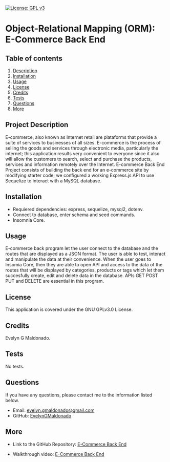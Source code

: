 [![License: GPL v3](https://img.shields.io/badge/License-GPLv3-blue.svg)](https://opensource.org/licenses/gpl-3.0)


# Object-Relational Mapping (ORM): E-Commerce Back End


## Table of contents
1. [Description](#description)
2. [Installation](#installation)
3. [Usage](#usage)
4. [License](#license)
5. [Credits](#credits)
6. [Tests](#tests)
7. [Questions](#questions)
8. [More](#more)

<h2 id="description"> Project Description </h2>
E-commerce, also known as Internet retail are plataforms that provide a suite of services to businesses of all sizes. E-commerce is the process of selling the goods and services through electronic media, particularly the internet; this application results very convenient to everyone since it also will allow the customers to search, select and purchase the products, services and information remotely over the Internet. E-commerce Back End Project consists of building the back end for an e-commerce site by modifying starter code; we configured a working Express.js API to use Sequelize to interact with a MySQL database.

## Installation 
* Requiered dependencies: express, sequelize, mysql2, dotenv.
* Connect to database, enter schema and seed commands.
* Insomnia Core.

## Usage 
E-commerce back program let the user connect to the database and the routes that are displayed as a JSON format. The user is able to test, interact and manipulate the data at their convenience. 
When the user goes to Insomia Core, then they are able to open API and access to the data of the routes that will be displayed by categories, products or tags which let them succesfully create, edit and delete data in the database.
APIs GET POST PUT and DELETE are essential in this program.

## License 
This application is covered under the GNU GPLv3.0 License.

## Credits 
Evelyn G Maldonado.

## Tests 
No tests.

## Questions 
If you have any questions, please contact me to the information listed below.

* Email: evelyn.gmaldonado@gmail.com
* GitHub: [EvelynGMaldonado](https://github.com/EvelynGMaldonado)

## More

* Link to the GitHub Repository:
[E-Commerce Back End](https://github.com/EvelynGMaldonado/orm_ecomerce_backend)

* Walkthrough video:
[E-Commerce Back End](https://drive.google.com/file/d/1X0xLzsMbKczwv-GqUepwLIPc_nwzfRne/view)
